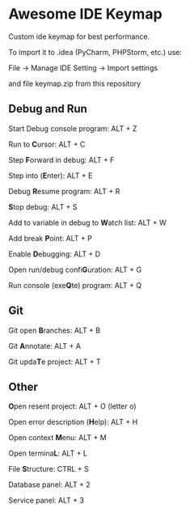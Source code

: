 # Awesome IDE Keymap

Custom ide keymap for best performance.

To import it to .idea (PyCharm, PHPStorm, etc.) use:

File -> Manage IDE Setting -> Import settings
 
and file keymap.zip from this repository 

## Debug and Run
Start Debug console program: ALT + Z

Run to **C**ursor: ALT + C

Step **F**orward in debug: ALT + F

Step into (**E**nter): ALT + E

Debug **R**esume program: ALT + R

**S**top debug: ALT + S

Add to variable in debug to **W**atch list: ALT + W

Add break **P**oint: ALT + P

Enable **D**ebugging: ALT + D

Open run/debug  confi**G**uration: ALT + G

Run console (exe**Q**te) program: ALT + Q


## Git

Git open **B**ranches: ALT + B

Git **A**nnotate: ALT + A

Git upda**T**e project: ALT + T

## Other

**O**pen resent project: ALT + O (letter o)

Open error description (**H**elp): ALT + H
   
Open context **M**enu: ALT + M

Open termina**L**: ALT + L

File **S**tructure: CTRL + S

Database panel: ALT + 2

Service panel: ALT + 3
